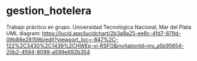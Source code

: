 # gestion_hotelera
Trabajo práctico en grupo.  Universidad Tecnológica Nacional, Mar del Plata
UML diagram: https://lucid.app/lucidchart/2b3a8a25-ee8c-4fd7-879d-09b88e28159b/edit?viewport_loc=-847%2C-122%2C3430%2C1439%2CHWEp-vi-RSFO&invitationId=inv_a5b95654-20b2-4594-8099-a599e692b354 
